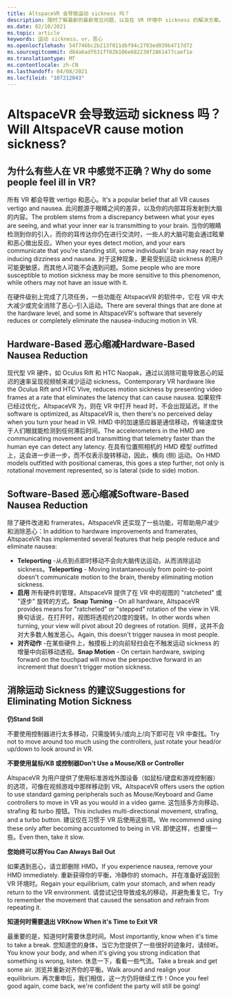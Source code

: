 ```yaml
---
title: AltspaceVR 会导致运动 sickness 吗？
description: 随时了解最新的最新常见问题，以及在 VR 环境中 sickness 的解决方案。
ms.date: 02/10/2021
ms.topic: article
keywords: 运动 sickness，vr，恶心
ms.openlocfilehash: 54f746bc2b213f011dbf94c2703ed039b4717d72
ms.sourcegitcommit: d84a6adf631ff02b106e682238f2861477caef1e
ms.translationtype: MT
ms.contentlocale: zh-CN
ms.lasthandoff: 04/08/2021
ms.locfileid: "107212043"
---
```

# <a name="will-altspacevr-cause-motion-sickness"></a><span data-ttu-id="5fdfd-104">AltspaceVR 会导致运动 sickness 吗？</span><span class="sxs-lookup"><span data-stu-id="5fdfd-104">Will AltspaceVR cause motion sickness?</span></span>

## <a name="why-do-some-people-feel-ill-in-vr"></a><span data-ttu-id="5fdfd-105">为什么有些人在 VR 中感觉不正确？</span><span class="sxs-lookup"><span data-stu-id="5fdfd-105">Why do some people feel ill in VR?</span></span>

<span data-ttu-id="5fdfd-106">所有 VR 都会导致 vertigo 和恶心。</span><span class="sxs-lookup"><span data-stu-id="5fdfd-106">It's a popular belief that all VR causes vertigo and nausea.</span></span> <span data-ttu-id="5fdfd-107">此问题源于眼睛之间的差异，以及你的内部耳将发射到大脑的内容。</span><span class="sxs-lookup"><span data-stu-id="5fdfd-107">The problem stems from a discrepancy between what your eyes are seeing, and what your inner ear is transmitting to your brain.</span></span> <span data-ttu-id="5fdfd-108">当你的眼睛检测到你的引入，而你的耳传达你仍在进行交流时，一些人的大脑可能会通过眩晕和恶心做出反应。</span><span class="sxs-lookup"><span data-stu-id="5fdfd-108">When your eyes detect motion, and your ears communicate that you're standing still, some individuals' brain may react by inducing dizziness and nausea.</span></span> <span data-ttu-id="5fdfd-109">对于这种现象，更易受到运动 sickness 的用户可能更敏感，而其他人可能不会遇到问题。</span><span class="sxs-lookup"><span data-stu-id="5fdfd-109">Some people who are more susceptible to motion sickness may be more sensitive to this phenomenon, while others may not have an issue with it.</span></span> 

<span data-ttu-id="5fdfd-110">在硬件级别上完成了几项任务，一些功能在 AltspaceVR 的软件中，它在 VR 中大大减少或完全消除了恶心-引入运动。</span><span class="sxs-lookup"><span data-stu-id="5fdfd-110">There are several things that are done at the hardware level, and some in AltspaceVR's software that severely reduces or completely eliminate the nausea-inducing motion in VR.</span></span>

## <a name="hardware-based-nausea-reduction"></a><span data-ttu-id="5fdfd-111">Hardware-Based 恶心缩减</span><span class="sxs-lookup"><span data-stu-id="5fdfd-111">Hardware-Based Nausea Reduction</span></span>

<span data-ttu-id="5fdfd-112">现代型 VR 硬件，如 Oculus Rift 和 HTC Naopak，通过以消除可能导致恶心的延迟的速率呈现视频帧来减少运动 sickness。</span><span class="sxs-lookup"><span data-stu-id="5fdfd-112">Contemporary VR hardware like the Oculus Rift and HTC Vive, reduces motion sickness by presenting video frames at a rate that eliminates the latency that can cause nausea.</span></span> <span data-ttu-id="5fdfd-113">如果软件已经过优化，AltspaceVR 为，则在 VR 中打开 head 时，不会出现延迟。</span><span class="sxs-lookup"><span data-stu-id="5fdfd-113">If the software is optimized, as AltspaceVR is, then there's no perceived delay when you turn your head in VR.</span></span> <span data-ttu-id="5fdfd-114">HMD 中的加速感应器是通信移动，传输速度快于人们眼就能检测到任何滞后时间。</span><span class="sxs-lookup"><span data-stu-id="5fdfd-114">The accelerometers in the HMD are communicating movement and transmitting that telemetry faster than the human eye can detect any latency.</span></span> <span data-ttu-id="5fdfd-115">在具有位置照相机的 HMD 模型 outfitted 上，这会进一步进一步，而不仅表示旋转移动，因此，横向 (侧) 运动。</span><span class="sxs-lookup"><span data-stu-id="5fdfd-115">On HMD models outfitted with positional cameras, this goes a step further, not only is rotational movement represented, so is lateral (side to side) motion.</span></span>

## <a name="software-based-nausea-reduction"></a><span data-ttu-id="5fdfd-116">Software-Based 恶心缩减</span><span class="sxs-lookup"><span data-stu-id="5fdfd-116">Software-Based Nausea Reduction</span></span>

<span data-ttu-id="5fdfd-117">除了硬件改进和 framerates，AltspaceVR 还实现了一些功能，可帮助用户减少和消除恶心：</span><span class="sxs-lookup"><span data-stu-id="5fdfd-117">In addition to hardware improvements and framerates, AltspaceVR has implemented several features that help people reduce and eliminate nausea:</span></span>

* <span data-ttu-id="5fdfd-118">**Teleporting** -从点到点即时移动不会向大脑传达运动，从而消除运动 sickness。</span><span class="sxs-lookup"><span data-stu-id="5fdfd-118">**Teleporting** - Moving instantaneously from point-to-point doesn't communicate motion to the brain, thereby eliminating motion sickness.</span></span>
* <span data-ttu-id="5fdfd-119">**启用** 所有硬件的管理，AltspaceVR 提供了在 VR 中的视图的 "ratcheted" 或 "逐步" 旋转的方式。</span><span class="sxs-lookup"><span data-stu-id="5fdfd-119">**Snap Turning** - On all hardware, AltspaceVR provides means for "ratcheted" or "stepped" rotation of the view in VR.</span></span> <span data-ttu-id="5fdfd-120">换句话说，在打开时，视图将透视约20度的旋转。</span><span class="sxs-lookup"><span data-stu-id="5fdfd-120">In other words when turning, your view will pivot about 20 degrees of rotation.</span></span> <span data-ttu-id="5fdfd-121">同样，这并不会对大多数人触发恶心。</span><span class="sxs-lookup"><span data-stu-id="5fdfd-121">Again, this doesn't trigger nausea in most people.</span></span>
* <span data-ttu-id="5fdfd-122">**对齐动作** -在某些硬件上，触摸板上的向前轻扫会在不触发运动 sickness 的增量中向前移动透视。</span><span class="sxs-lookup"><span data-stu-id="5fdfd-122">**Snap Motion** - On certain hardware, swiping forward on the touchpad will move the perspective forward in an increment that doesn't trigger motion sickness.</span></span> 
 
## <a name="suggestions-for-eliminating-motion-sickness"></a><span data-ttu-id="5fdfd-123">消除运动 Sickness 的建议</span><span class="sxs-lookup"><span data-stu-id="5fdfd-123">Suggestions for Eliminating Motion Sickness</span></span>

<span data-ttu-id="5fdfd-124">**仍**</span><span class="sxs-lookup"><span data-stu-id="5fdfd-124">**Stand Still**</span></span>

<span data-ttu-id="5fdfd-125">不要使用控制器进行太多移动，只需旋转头/或向上/向下即可在 VR 中查找。</span><span class="sxs-lookup"><span data-stu-id="5fdfd-125">Try not to move around too much using the controllers, just rotate your head/or up/down to look around in VR.</span></span>

<span data-ttu-id="5fdfd-126">**不要使用鼠标/KB 或控制器**</span><span class="sxs-lookup"><span data-stu-id="5fdfd-126">**Don't Use a Mouse/KB or Controller**</span></span>

<span data-ttu-id="5fdfd-127">AltspaceVR 为用户提供了使用标准游戏外围设备（如鼠标/键盘和游戏控制器）的选项，可像在视频游戏中那样移动到 VR。</span><span class="sxs-lookup"><span data-stu-id="5fdfd-127">AltspaceVR offers users the option to use standard gaming peripherals such as Mouse/Keyboard and Game controllers to move in VR as you would in a video game.</span></span> <span data-ttu-id="5fdfd-128">这包括多方向移动、strafing 和 turbo 按钮。</span><span class="sxs-lookup"><span data-stu-id="5fdfd-128">This includes multi-directional movement, strafing, and a turbo button.</span></span> <span data-ttu-id="5fdfd-129">建议仅在习惯于 VR 后使用这些项。</span><span class="sxs-lookup"><span data-stu-id="5fdfd-129">We recommend using these only after becoming accustomed to being in VR.</span></span> <span data-ttu-id="5fdfd-130">即使这样，也要慢一些。</span><span class="sxs-lookup"><span data-stu-id="5fdfd-130">Even then, take it slow.</span></span>

<span data-ttu-id="5fdfd-131">**您始终可以将**</span><span class="sxs-lookup"><span data-stu-id="5fdfd-131">**You Can Always Bail Out**</span></span>

<span data-ttu-id="5fdfd-132">如果遇到恶心，请立即删除 HMD。</span><span class="sxs-lookup"><span data-stu-id="5fdfd-132">If you experience nausea, remove your HMD immediately.</span></span> <span data-ttu-id="5fdfd-133">重新获得你的平衡，冷静你的 stomach，并在准备好返回到 VR 环境时。</span><span class="sxs-lookup"><span data-stu-id="5fdfd-133">Regain your equilibrium, calm your stomach, and when ready return to the VR environment.</span></span> <span data-ttu-id="5fdfd-134">请尝试记住导致成名的移动，并避免重复它。</span><span class="sxs-lookup"><span data-stu-id="5fdfd-134">Try to remember the movement that caused the sensation and refrain from repeating it.</span></span>

<span data-ttu-id="5fdfd-135">**知道何时需要退出 VR**</span><span class="sxs-lookup"><span data-stu-id="5fdfd-135">**Know When it's Time to Exit VR**</span></span>

<span data-ttu-id="5fdfd-136">最重要的是，知道何时需要休息时间。</span><span class="sxs-lookup"><span data-stu-id="5fdfd-136">Most importantly, know when it's time to take a break.</span></span> <span data-ttu-id="5fdfd-137">您知道您的身体，当它为您提供了一些很好的迹象时，请倾听。</span><span class="sxs-lookup"><span data-stu-id="5fdfd-137">You know your body, and when it's giving you strong indication that something is wrong, listen.</span></span> <span data-ttu-id="5fdfd-138">休息一下，看看一些气流。</span><span class="sxs-lookup"><span data-stu-id="5fdfd-138">Take a break and get some air.</span></span> <span data-ttu-id="5fdfd-139">浏览并重新对齐你的平衡。</span><span class="sxs-lookup"><span data-stu-id="5fdfd-139">Walk around and realign your equilibrium.</span></span> <span data-ttu-id="5fdfd-140">再次重申后，我们相信，这一方仍将继续工作！</span><span class="sxs-lookup"><span data-stu-id="5fdfd-140">Once you feel good again, come back, we're confident the party will still be going!</span></span>